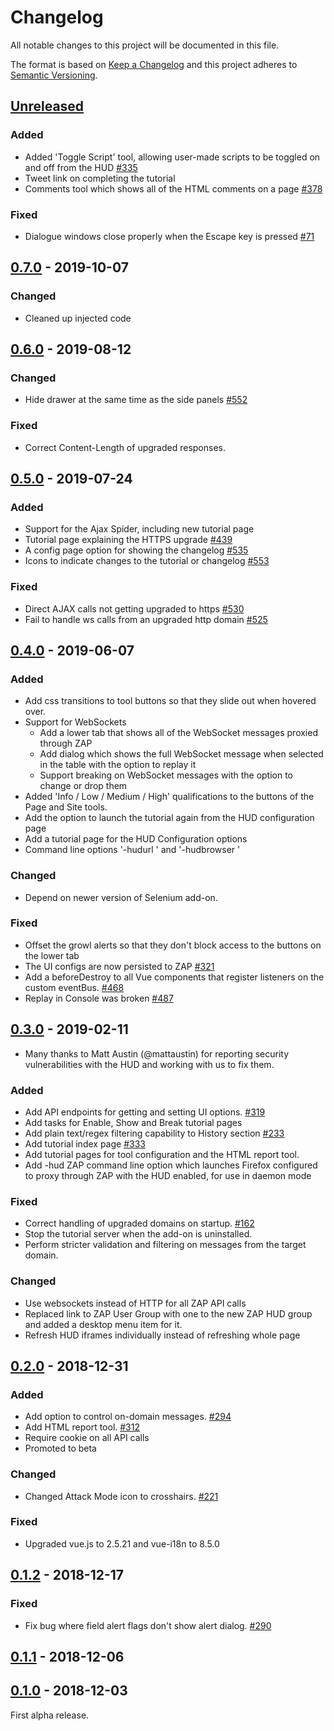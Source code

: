 # Changelog
All notable changes to this project will be documented in this file.

The format is based on [Keep a Changelog](https://keepachangelog.com/en/1.0.0/)
and this project adheres to [Semantic Versioning](https://semver.org/spec/v2.0.0.html).

## [Unreleased]

### Added
 - Added 'Toggle Script' tool, allowing user-made scripts to be toggled on and off from the HUD [#335](https://github.com/zaproxy/zap-hud/issues/335)
 - Tweet link on completing the tutorial
 - Comments tool which shows all of the HTML comments on a page [#378](https://github.com/zaproxy/zap-hud/issues/378)

### Fixed
 - Dialogue windows close properly when the Escape key is pressed [#71](https://github.com/zaproxy/zap-hud/issues/71)

## [0.7.0] - 2019-10-07

### Changed
 - Cleaned up injected code

## [0.6.0] - 2019-08-12

### Changed
 - Hide drawer at the same time as the side panels [#552](https://github.com/zaproxy/zap-hud/issues/552)

### Fixed
 - Correct Content-Length of upgraded responses.

## [0.5.0] - 2019-07-24

### Added
 - Support for the Ajax Spider, including new tutorial page
 - Tutorial page explaining the HTTPS upgrade [#439](https://github.com/zaproxy/zap-hud/issues/439)
 - A config page option for showing the changelog [#535](https://github.com/zaproxy/zap-hud/issues/535)
 - Icons to indicate changes to the tutorial or changelog [#553](https://github.com/zaproxy/zap-hud/issues/553) 

### Fixed
 - Direct AJAX calls not getting upgraded to https [#530](https://github.com/zaproxy/zap-hud/issues/530)
 - Fail to handle ws calls from an upgraded http domain [#525](https://github.com/zaproxy/zap-hud/issues/525) 

## [0.4.0] - 2019-06-07

### Added
 - Add css transitions to tool buttons so that they slide out when hovered over.
 - Support for WebSockets
   - Add a lower tab that shows all of the WebSocket messages proxied through ZAP
   - Add dialog which shows the full WebSocket message when selected in the table with the option to replay it
   - Support breaking on WebSocket messages with the option to change or drop them
 - Added 'Info / Low / Medium / High' qualifications to the buttons of the Page and Site tools. 
 - Add the option to launch the tutorial again from the HUD configuration page
 - Add a tutorial page for the HUD Configuration options 
 - Command line options '-hudurl <url>' and '-hudbrowser <browser>'

### Changed
 - Depend on newer version of Selenium add-on.

### Fixed
 - Offset the growl alerts so that they don't block access to the buttons on the lower tab
 - The UI configs are now persisted to ZAP [#321](https://github.com/zaproxy/zap-hud/issues/321)
 - Add a beforeDestroy to all Vue components that register listeners on the custom eventBus. [#468](https://github.com/zaproxy/zap-hud/issues/468)
 - Replay in Console was broken [#487](https://github.com/zaproxy/zap-hud/issues/487)

## [0.3.0] - 2019-02-11
 - Many thanks to Matt Austin (@mattaustin) for reporting security vulnerabilities with the HUD and working with us to fix them.

### Added
 - Add API endpoints for getting and setting UI options. [#319](https://github.com/zaproxy/zap-hud/issues/319)
 - Add tasks for Enable, Show and Break tutorial pages
 - Add plain text/regex filtering capability to History section [#233](https://github.com/zaproxy/zap-hud/issues/233)
 - Add tutorial index page [#333](https://github.com/zaproxy/zap-hud/issues/333)
 - Add tutorial pages for tool configuration and the HTML report tool.
 - Add -hud ZAP command line option which launches Firefox configured to proxy through ZAP with the HUD enabled, for use in daemon mode

### Fixed
 - Correct handling of upgraded domains on startup. [#162](https://github.com/zaproxy/zap-hud/issues/162)
 - Stop the tutorial server when the add-on is uninstalled.
 - Perform stricter validation and filtering on messages from the target domain.

### Changed
 - Use websockets instead of HTTP for all ZAP API calls
 - Replaced link to ZAP User Group with one to the new ZAP HUD group and added a desktop menu item for it.
 - Refresh HUD iframes individually instead of refreshing whole page

## [0.2.0] - 2018-12-31

### Added
 - Add option to control on-domain messages. [#294](https://github.com/zaproxy/zap-hud/issues/294)
 - Add HTML report tool. [#312](https://github.com/zaproxy/zap-hud/issues/312)
 - Require cookie on all API calls
 - Promoted to beta

### Changed

 - Changed Attack Mode icon to crosshairs. [#221](https://github.com/zaproxy/zap-hud/issues/221)

### Fixed
 - Upgraded vue.js to 2.5.21 and vue-i18n to 8.5.0

## [0.1.2] - 2018-12-17

### Fixed
 - Fix bug where field alert flags don't show alert dialog. [#290](https://github.com/zaproxy/zap-hud/issues/290)

## [0.1.1] - 2018-12-06

## [0.1.0] - 2018-12-03
First alpha release.

[Unreleased]: https://github.com/zaproxy/zap-hud/compare/v0.7.0...HEAD
[0.7.0]: https://github.com/zaproxy/zap-hud/compare/v0.6.0...v0.7.0
[0.6.0]: https://github.com/zaproxy/zap-hud/compare/v0.5.0...v0.6.0
[0.5.0]: https://github.com/zaproxy/zap-hud/compare/v0.4.0...v0.5.0
[0.4.0]: https://github.com/zaproxy/zap-hud/compare/v0.3.0...v0.4.0
[0.3.0]: https://github.com/zaproxy/zap-hud/compare/v0.2.0...v0.3.0
[0.2.0]: https://github.com/zaproxy/zap-hud/compare/v0.1.2...v0.2.0
[0.1.2]: https://github.com/zaproxy/zap-hud/compare/v0.1.1...v0.1.2
[0.1.1]: https://github.com/zaproxy/zap-hud/compare/v0.1.0...v0.1.1
[0.1.0]: https://github.com/zaproxy/zap-hud/compare/f41b7a279a3a2d86edbf22e7d48d6b9c24e768c8...v0.1.0
